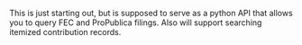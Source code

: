 This is just starting out, but is supposed to serve as a python API that allows you to query FEC and ProPublica filings. Also will support searching itemized contribution records.
